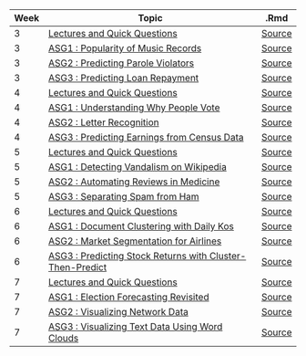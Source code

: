 |Week|Topic|.Rmd|
|---|---|---|
|3|[Lectures and Quick Questions](http://vishalgupta.me/AnalyticsEdge/htmlNB/week3_lectures_QQ.html)|[Source](http://vishalgupta.me/AnalyticsEdge/week3_lectures_QQ.Rmd)|
|3|[ASG1 : Popularity of Music Records](http://vishalgupta.me/AnalyticsEdge/htmlNB/week3_assig1.html)|[Source](http://vishalgupta.me/AnalyticsEdge/week3_assig1.Rmd)|
|3|[ASG2 : Predicting Parole Violators](http://vishalgupta.me/AnalyticsEdge/htmlNB/week3_assig2.html)|[Source](http://vishalgupta.me/AnalyticsEdge/week3_assig2.Rmd)|
|3|[ASG3 : Predicting Loan Repayment](http://vishalgupta.me/AnalyticsEdge/htmlNB/week3_assig3.html)|[Source](http://vishalgupta.me/AnalyticsEdge/week3_assig3.Rmd)|
|4|[Lectures and Quick Questions](http://vishalgupta.me/AnalyticsEdge/htmlNB/week4_lectures_QQ.html)|[Source](http://vishalgupta.me/AnalyticsEdge/week4_lectures_QQ.Rmd)|
|4|[ASG1 : Understanding Why People Vote](http://vishalgupta.me/AnalyticsEdge/htmlNB/week4_assig1.html)|[Source](http://vishalgupta.me/AnalyticsEdge/week4_assig1.Rmd)|
|4|[ASG2 : Letter Recognition](http://vishalgupta.me/AnalyticsEdge/htmlNB/week4_assig2.html)|[Source](http://vishalgupta.me/AnalyticsEdge/week4_assig2.Rmd)|
|4|[ASG3 : Predicting Earnings from Census Data](http://vishalgupta.me/AnalyticsEdge/htmlNB/week4_assig3.html)|[Source](http://vishalgupta.me/AnalyticsEdge/week4_assig3.Rmd)|
|5|[Lectures and Quick Questions](http://vishalgupta.me/AnalyticsEdge/htmlNB/week5_lectures_QQ.html)|[Source](http://vishalgupta.me/AnalyticsEdge/week5_lectures_QQ.Rmd)|
|5|[ASG1 : Detecting Vandalism on Wikipedia](http://vishalgupta.me/AnalyticsEdge/htmlNB/week5_assig1.html)|[Source](http://vishalgupta.me/AnalyticsEdge/week5_assig1.Rmd)|
|5|[ASG2 : Automating Reviews in Medicine](http://vishalgupta.me/AnalyticsEdge/htmlNB/week5_assig2.html)|[Source](http://vishalgupta.me/AnalyticsEdge/week5_assig2.Rmd)|
|5|[ASG3 : Separating Spam from Ham](http://vishalgupta.me/AnalyticsEdge/htmlNB/week5_assig3.html)|[Source](http://vishalgupta.me/AnalyticsEdge/week5_assig3.Rmd)|
|6|[Lectures and Quick Questions](http://vishalgupta.me/AnalyticsEdge/htmlNB/week6_lectures_QQ.html)|[Source](http://vishalgupta.me/AnalyticsEdge/week6_lectures_QQ.Rmd)|
|6|[ASG1 : Document Clustering with Daily Kos](http://vishalgupta.me/AnalyticsEdge/htmlNB/week6_assig1.html)|[Source](http://vishalgupta.me/AnalyticsEdge/week6_assig1.Rmd)|
|6|[ASG2 : Market Segmentation for Airlines](http://vishalgupta.me/AnalyticsEdge/htmlNB/week6_assig2.html)|[Source](http://vishalgupta.me/AnalyticsEdge/week6_assig2.Rmd)|
|6|[ASG3 : Predicting Stock Returns with Cluster-Then-Predict](http://vishalgupta.me/AnalyticsEdge/htmlNB/week6_assig3.html)|[Source](http://vishalgupta.me/AnalyticsEdge/week6_assig3.Rmd)|
|7|[Lectures and Quick Questions](http://vishalgupta.me/AnalyticsEdge/htmlNB/week7_lectures_QQ.html)|[Source](http://vishalgupta.me/AnalyticsEdge/week7_lectures_QQ.Rmd)|
|7|[ASG1 : Election Forecasting Revisited](http://vishalgupta.me/AnalyticsEdge/htmlNB/week7_assig1.html)|[Source](http://vishalgupta.me/AnalyticsEdge/week7_assig1.Rmd)|
|7|[ASG2 : Visualizing Network Data](http://vishalgupta.me/AnalyticsEdge/htmlNB/week7_assig2.html)|[Source](http://vishalgupta.me/AnalyticsEdge/week7_assig2.Rmd)|
|7|[ASG3 : Visualizing Text Data Using Word Clouds](http://vishalgupta.me/AnalyticsEdge/htmlNB/week7_assig3.html)|[Source](http://vishalgupta.me/AnalyticsEdge/week7_assig3.Rmd)|
